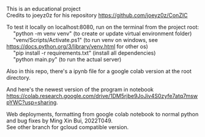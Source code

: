This is an educational project  
Credits to joeyz0z for his repository https://github.com/joeyz0z/ConZIC  
  
To test it locally on localhost:8080, run on the terminal from the project root:  
&emsp; "python -m venv venv" (to create or update virtual environment folder)  
&emsp; "venv/Scripts/Activate.ps1" (to run venv on windows, see https://docs.python.org/3/library/venv.html for other os)  
&emsp; "pip install -r requirements.txt" (install all dependencies)  
&emsp; "python main.py" (to run the actual server)

Also in this repo, there's a ipynb file for a google colab version at the root directory.  
  
And here's the newest version of the program in notebook https://colab.research.google.com/drive/1DM5rjbe9JoJiv4S0zyfe7atq7mswpYWC?usp=sharing.  
  
Web deployments, formatting from google colab notebook to normal python and bug fixes by Ming Xin Bui, 2022T049.  
See other branch for gcloud compatible version.
